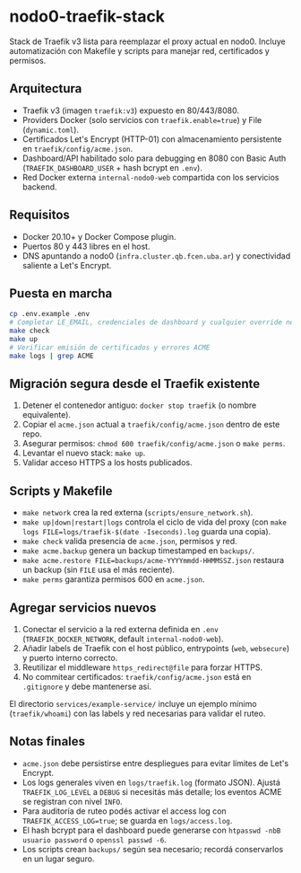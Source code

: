 # nodo0-traefik-stack

Stack de Traefik v3 lista para reemplazar el proxy actual en nodo0. Incluye automatización con Makefile y scripts para manejar red, certificados y permisos.

## Arquitectura

- Traefik v3 (imagen `traefik:v3`) expuesto en 80/443/8080.
- Providers Docker (solo servicios con `traefik.enable=true`) y File (`dynamic.toml`).
- Certificados Let's Encrypt (HTTP-01) con almacenamiento persistente en `traefik/config/acme.json`.
- Dashboard/API habilitado solo para debugging en 8080 con Basic Auth (`TRAEFIK_DASHBOARD_USER` + hash bcrypt en `.env`).
- Red Docker externa `internal-nodo0-web` compartida con los servicios backend.

## Requisitos

- Docker 20.10+ y Docker Compose plugin.
- Puertos 80 y 443 libres en el host.
- DNS apuntando a nodo0 (`infra.cluster.qb.fcen.uba.ar`) y conectividad saliente a Let's Encrypt.

## Puesta en marcha

```bash
cp .env.example .env
# Completar LE_EMAIL, credenciales de dashboard y cualquier override necesario
make check
make up
# Verificar emisión de certificados y errores ACME
make logs | grep ACME
```

## Migración segura desde el Traefik existente

1. Detener el contenedor antiguo: `docker stop traefik` (o nombre equivalente).
2. Copiar el `acme.json` actual a `traefik/config/acme.json` dentro de este repo.
3. Asegurar permisos: `chmod 600 traefik/config/acme.json` o `make perms`.
4. Levantar el nuevo stack: `make up`.
5. Validar acceso HTTPS a los hosts publicados.

## Scripts y Makefile

- `make network` crea la red externa (`scripts/ensure_network.sh`).
- `make up|down|restart|logs` controla el ciclo de vida del proxy (con `make logs FILE=logs/traefik-$(date -Iseconds).log` guarda una copia).
- `make check` valida presencia de `acme.json`, permisos y red.
- `make acme.backup` genera un backup timestamped en `backups/`.
- `make acme.restore FILE=backups/acme-YYYYmmdd-HHMMSSZ.json` restaura un backup (sin `FILE` usa el más reciente).
- `make perms` garantiza permisos 600 en `acme.json`.

## Agregar servicios nuevos

1. Conectar el servicio a la red externa definida en `.env` (`TRAEFIK_DOCKER_NETWORK`, default `internal-nodo0-web`).
2. Añadir labels de Traefik con el host público, entrypoints (`web`, `websecure`) y puerto interno correcto.
3. Reutilizar el middleware `https_redirect@file` para forzar HTTPS.
4. No commitear certificados: `traefik/config/acme.json` está en `.gitignore` y debe mantenerse así.

El directorio `services/example-service/` incluye un ejemplo mínimo (`traefik/whoami`) con las labels y red necesarias para validar el ruteo.

## Notas finales

- `acme.json` debe persistirse entre despliegues para evitar límites de Let's Encrypt.
- Los logs generales viven en `logs/traefik.log` (formato JSON). Ajustá `TRAEFIK_LOG_LEVEL` a `DEBUG` si necesitás más detalle; los eventos ACME se registran con nivel `INFO`.
- Para auditoría de ruteo podés activar el access log con `TRAEFIK_ACCESS_LOG=true`; se guarda en `logs/access.log`.
- El hash bcrypt para el dashboard puede generarse con `htpasswd -nbB usuario password` o `openssl passwd -6`.
- Los scripts crean `backups/` según sea necesario; recordá conservarlos en un lugar seguro.
